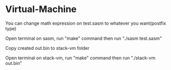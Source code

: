 # Virtual-Machine
 
 
You can change math expression on test.sasm to whatever you want(postfix type)


Open terminal on sasm, run "make" command then run "./sasm test.sasm"


Copy created out.bin to stack-vm folder


Open terminal on stack-vm, run "make" command then run "./stack-vm out.bin"

